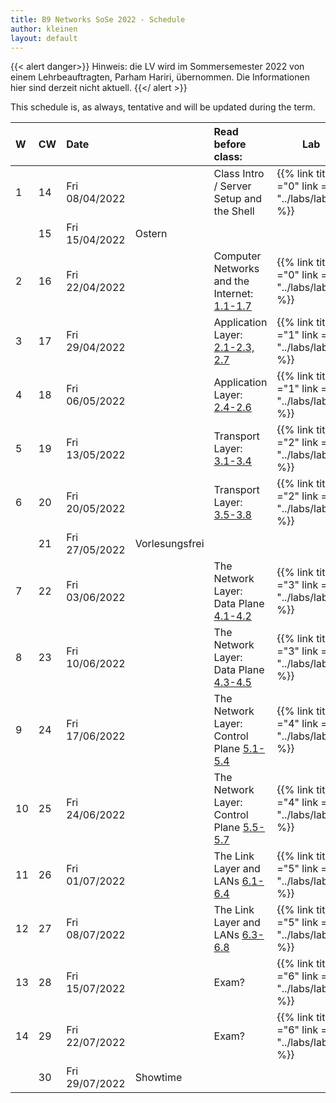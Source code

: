 ```yaml
---
title: B9 Networks SoSe 2022 - Schedule
author: kleinen
layout: default
---
```

{{< alert danger>}}
Hinweis: die LV wird im Sommersemester 2022 von einem Lehrbeauftragten, Parham Hariri, übernommen. Die Informationen hier sind derzeit nicht aktuell.
{{</ alert >}}

This schedule is, as always, tentative and will be updated during the term.

| W   | CW  | Date           |                | Read before class:                                                                             | Lab |
|:--- |:--- |:-------------- |:-------------- |:---------------------------------------------------------------------------------------------- | --- |
| 1   | 14  | Fri 08/04/2022 |                | Class Intro / Server Setup and the Shell                                                       | {{% link title ="0" link = "../labs/lab00" %}} |
|     | 15  | Fri 15/04/2022 | Ostern         |                                                                                                |     |
| 2   | 16  | Fri 22/04/2022 |                | Computer Networks and the Internet: [1.1-1.7](https://gaia.cs.umass.edu/kurose_ross/videos/1/) | {{% link title ="0" link = "../labs/lab00" %}} |
| 3   | 17  | Fri 29/04/2022 |                | Application Layer: [2.1-2.3, 2.7](https://gaia.cs.umass.edu/kurose_ross/videos/2/)             | {{% link title ="1" link = "../labs/lab01" %}} |
| 4   | 18  | Fri 06/05/2022 |                | Application Layer: [2.4-2.6](https://gaia.cs.umass.edu/kurose_ross/videos/2/)                  | {{% link title ="1" link = "../labs/lab01" %}} |
| 5   | 19  | Fri 13/05/2022 |                | Transport Layer: [3.1-3.4](https://gaia.cs.umass.edu/kurose_ross/videos/3/)                    | {{% link title ="2" link = "../labs/lab02" %}} |
| 6   | 20  | Fri 20/05/2022 |                | Transport Layer: [3.5-3.8](https://gaia.cs.umass.edu/kurose_ross/videos/3/)                    | {{% link title ="2" link = "../labs/lab02" %}} |
|     | 21  | Fri 27/05/2022 | Vorlesungsfrei |                                                                                                |     |
| 7   | 22  | Fri 03/06/2022 |                | The Network Layer: Data Plane [4.1-4.2](https://gaia.cs.umass.edu/kurose_ross/videos/4/)       | {{% link title ="3" link = "../labs/lab03" %}} |
| 8   | 23  | Fri 10/06/2022 |                | The Network Layer: Data Plane [4.3-4.5](https://gaia.cs.umass.edu/kurose_ross/videos/4/)       | {{% link title ="3" link = "../labs/lab03" %}} |
| 9   | 24  | Fri 17/06/2022 |                | The Network Layer: Control Plane [5.1-5.4](https://gaia.cs.umass.edu/kurose_ross/videos/5/)    | {{% link title ="4" link = "../labs/lab04" %}} |
| 10  | 25  | Fri 24/06/2022 |                | The Network Layer: Control Plane [5.5-5.7](https://gaia.cs.umass.edu/kurose_ross/videos/5/)    | {{% link title ="4" link = "../labs/lab04" %}} |
| 11  | 26  | Fri 01/07/2022 |                | The Link Layer and LANs [6.1-6.4](https://gaia.cs.umass.edu/kurose_ross/videos/6/)             | {{% link title ="5" link = "../labs/lab05" %}} |
| 12  | 27  | Fri 08/07/2022 |                | The Link Layer and LANs [6.3-6.8](https://gaia.cs.umass.edu/kurose_ross/videos/6/)             | {{% link title ="5" link = "../labs/lab05" %}} |
| 13  | 28  | Fri 15/07/2022 |                | Exam?                                                                                          | {{% link title ="6" link = "../labs/lab06" %}} |
| 14  | 29  | Fri 22/07/2022 |                | Exam?                                                                                          | {{% link title ="6" link = "../labs/lab06" %}} |
|     | 30  | Fri 29/07/2022 | Showtime       |                                                                                                |     |

